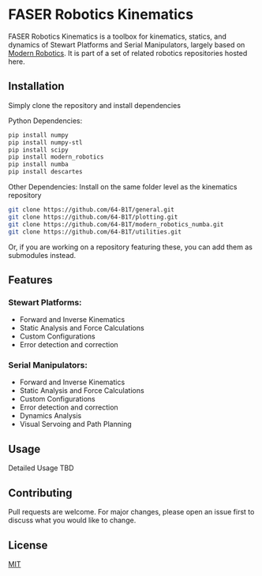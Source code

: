 # FASER Robotics Kinematics

FASER Robotics Kinematics is a toolbox for kinematics, statics, and dynamics of Stewart Platforms and Serial Manipulators, largely based on [Modern Robotics](http://hades.mech.northwestern.edu/index.php/Modern_Robotics). It is part of a set of related robotics repositories hosted here.

## Installation

Simply clone the repository and install dependencies

Python Dependencies:
```bash
pip install numpy
pip install numpy-stl
pip install scipy
pip install modern_robotics
pip install numba
pip install descartes

```
Other Dependencies:
Install on the same folder level as the kinematics repository
```bash
git clone https://github.com/64-B1T/general.git
git clone https://github.com/64-B1T/plotting.git
git clone https://github.com/64-B1T/modern_robotics_numba.git
git clone https://github.com/64-B1T/utilities.git
```

Or, if you are working on a repository featuring these, you can add them as submodules instead.

## Features

### Stewart Platforms:
- Forward and Inverse Kinematics
- Static Analysis and Force Calculations
- Custom Configurations
- Error detection and correction

### Serial Manipulators:
- Forward and Inverse Kinematics
- Static Analysis and Force Calculations
- Custom Configurations
- Error detection and correction
- Dynamics Analysis
- Visual Servoing and Path Planning

## Usage

Detailed Usage TBD

## Contributing
Pull requests are welcome. For major changes, please open an issue first to discuss what you would like to change.



## License
[MIT](https://choosealicense.com/licenses/mit/)
